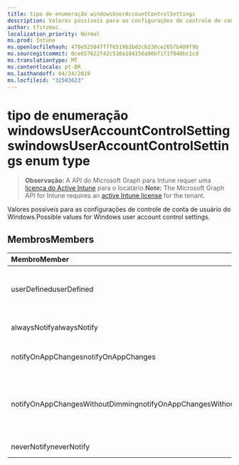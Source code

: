 ```yaml
---
title: tipo de enumeração windowsUserAccountControlSettings
description: Valores possíveis para as configurações de controle de conta de usuário do Windows.
author: tfitzmac
localization_priority: Normal
ms.prod: Intune
ms.openlocfilehash: 478e525847f7f6519b3bd2cb230ce2657b409f9b
ms.sourcegitcommit: 0ce657622f42c510a104156a96bf1f1f040bc1cd
ms.translationtype: MT
ms.contentlocale: pt-BR
ms.lasthandoff: 04/24/2019
ms.locfileid: "32503623"
---
```

# <a name="windowsuseraccountcontrolsettings-enum-type"></a><span data-ttu-id="36145-103">tipo de enumeração windowsUserAccountControlSettings</span><span class="sxs-lookup"><span data-stu-id="36145-103">windowsUserAccountControlSettings enum type</span></span>

> <span data-ttu-id="36145-104">**Observação:** A API do Microsoft Graph para Intune requer uma [licença do Active Intune](https://go.microsoft.com/fwlink/?linkid=839381) para o locatário.</span><span class="sxs-lookup"><span data-stu-id="36145-104">**Note:** The Microsoft Graph API for Intune requires an [active Intune license](https://go.microsoft.com/fwlink/?linkid=839381) for the tenant.</span></span>

<span data-ttu-id="36145-105">Valores possíveis para as configurações de controle de conta de usuário do Windows.</span><span class="sxs-lookup"><span data-stu-id="36145-105">Possible values for Windows user account control settings.</span></span>

## <a name="members"></a><span data-ttu-id="36145-106">Membros</span><span class="sxs-lookup"><span data-stu-id="36145-106">Members</span></span>
|<span data-ttu-id="36145-107">Membro</span><span class="sxs-lookup"><span data-stu-id="36145-107">Member</span></span>|<span data-ttu-id="36145-108">Valor</span><span class="sxs-lookup"><span data-stu-id="36145-108">Value</span></span>|<span data-ttu-id="36145-109">Descrição</span><span class="sxs-lookup"><span data-stu-id="36145-109">Description</span></span>|
|:---|:---|:---|
|<span data-ttu-id="36145-110">userDefined</span><span class="sxs-lookup"><span data-stu-id="36145-110">userDefined</span></span>|<span data-ttu-id="36145-111">,0</span><span class="sxs-lookup"><span data-stu-id="36145-111">0</span></span>|<span data-ttu-id="36145-112">Definido pelo usuário, valor padrão, sem intenção.</span><span class="sxs-lookup"><span data-stu-id="36145-112">User Defined, default value, no intent.</span></span>|
|<span data-ttu-id="36145-113">alwaysNotify</span><span class="sxs-lookup"><span data-stu-id="36145-113">alwaysNotify</span></span>|<span data-ttu-id="36145-114">1 </span><span class="sxs-lookup"><span data-stu-id="36145-114">1</span></span>|<span data-ttu-id="36145-115">Sempre notificar.</span><span class="sxs-lookup"><span data-stu-id="36145-115">Always notify.</span></span>|
|<span data-ttu-id="36145-116">notifyOnAppChanges</span><span class="sxs-lookup"><span data-stu-id="36145-116">notifyOnAppChanges</span></span>|<span data-ttu-id="36145-117">2 </span><span class="sxs-lookup"><span data-stu-id="36145-117">2</span></span>|<span data-ttu-id="36145-118">Notificar alterações no aplicativo.</span><span class="sxs-lookup"><span data-stu-id="36145-118">Notify on app changes.</span></span>|
|<span data-ttu-id="36145-119">notifyOnAppChangesWithoutDimming</span><span class="sxs-lookup"><span data-stu-id="36145-119">notifyOnAppChangesWithoutDimming</span></span>|<span data-ttu-id="36145-120">3 </span><span class="sxs-lookup"><span data-stu-id="36145-120">3</span></span>|<span data-ttu-id="36145-121">Notificar as alterações do aplicativo sem DIMM de área de trabalho.</span><span class="sxs-lookup"><span data-stu-id="36145-121">Notify on app changes without dimming desktop.</span></span>|
|<span data-ttu-id="36145-122">neverNotify</span><span class="sxs-lookup"><span data-stu-id="36145-122">neverNotify</span></span>|<span data-ttu-id="36145-123">4 </span><span class="sxs-lookup"><span data-stu-id="36145-123">4</span></span>|<span data-ttu-id="36145-124">Nunca notificar.</span><span class="sxs-lookup"><span data-stu-id="36145-124">Never notify.</span></span>|



